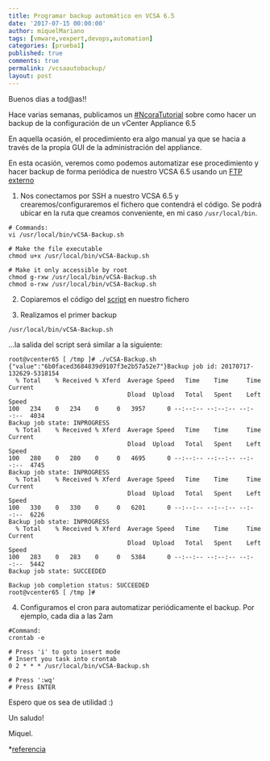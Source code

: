 ```yaml
---
title: Programar backup automático en VCSA 6.5
date: '2017-07-15 00:00:00'
author: miquelMariano
tags: [vmware,vexpert,devops,automation]
categories: [prueba1]
published: true
comments: true
permalink: /vcsaautobackup/
layout: post
---
```


Buenos dias a tod@as!!

Hace varias semanas, publicamos un [#NcoraTutorial](https://miquelmariano.github.io/2017/03/backup-restore-vCenter-65/) sobre como hacer un backup de la configuración de un vCenter Appliance 6.5

En aquella ocasión, el procedimiento era algo manual ya que se hacia a través de la propia GUI de la administración del appliance.

En esta ocasión, veremos como podemos automatizar ese procedimiento y hacer backup de forma periódica de nuestro VCSA 6.5 usando un [FTP externo](https://miquelmariano.github.io/ftp/)


1) Nos conectamos por SSH a nuestro VCSA 6.5 y crearemos/configuraremos el fichero que contendrá el código. Se podrá ubicar en la ruta que creamos conveniente, en mi caso `/usr/local/bin`.

```
# Commands:
vi /usr/local/bin/vCSA-Backup.sh

# Make the file executable
chmod u+x /usr/local/bin/vCSA-Backup.sh

# Make it only accessible by root
chmod g-rxw /usr/local/bin/vCSA-Backup.sh
chmod o-rxw /usr/local/bin/vCSA-Backup.sh
```

2) Copiaremos el código del [script](https://miquelmariano.github.io/vCSA-Backup) en nuestro fichero

3) Realizamos el primer backup

```
/usr/local/bin/vCSA-Backup.sh
```

...la salida del script será similar a la siguiente:

```
root@vcenter65 [ /tmp ]# ./vCSA-Backup.sh
{"value":"6b0faced3684839d9107f3e2b57a52e7"}Backup job id: 20170717-132629-5318154
  % Total    % Received % Xferd  Average Speed   Time    Time     Time  Current
                                 Dload  Upload   Total   Spent    Left  Speed
100   234    0   234    0     0   3957      0 --:--:-- --:--:-- --:--:--  4034
Backup job state: INPROGRESS
  % Total    % Received % Xferd  Average Speed   Time    Time     Time  Current
                                 Dload  Upload   Total   Spent    Left  Speed
100   280    0   280    0     0   4695      0 --:--:-- --:--:-- --:--:--  4745
Backup job state: INPROGRESS
  % Total    % Received % Xferd  Average Speed   Time    Time     Time  Current
                                 Dload  Upload   Total   Spent    Left  Speed
100   330    0   330    0     0   6201      0 --:--:-- --:--:-- --:--:--  6226
Backup job state: INPROGRESS
  % Total    % Received % Xferd  Average Speed   Time    Time     Time  Current
                                 Dload  Upload   Total   Spent    Left  Speed
100   283    0   283    0     0   5384      0 --:--:-- --:--:-- --:--:--  5442
Backup job state: SUCCEEDED

Backup job completion status: SUCCEEDED
root@vcenter65 [ /tmp ]#

```

4) Configuramos el cron para automatizar periódicamente el backup. Por ejemplo, cada dia a las 2am 

```
#Command:
crontab -e

# Press 'i' to goto insert mode
# Insert you task into crontab
0 2 * * * /usr/local/bin/vCSA-Backup.sh

# Press ':wq'
# Press ENTER
```

Espero que os sea de utilidad :)


Un saludo!

Miquel.



*[referencia](https://vm.knutsson.it/2017/01/vmware-vcsa-6-5-scheduled-backup/)